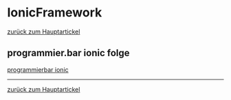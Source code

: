 # IonicFramework 
[zurück zum Hauptartickel](web/cross-platform.md)



## programmier.bar ionic folge

[programmierbar ionic](https://open.spotify.com/embed-podcast/episode/1Ohf7tDbOmMmRUuSxYpyeD ':include :type=iframe width=100% height=380px')


---

[zurück zum Hauptartickel](web/cross-platform.md)

